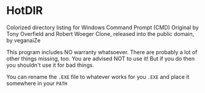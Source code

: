 # HotDIR
Colorized directory listing for Windows Command Prompt (CMD)
Original by Tony Overfield and Robert Woeger
Clone, released into the public domain, by veganaiZe

This program includes NO warranty whatsoever.
There are probably a lot of other things missing, too.
You are advised NOT to use it!
But if you do then you shouldn't use it for bad things.

You can rename the `.EXE` file to whatever works for you `.EXE` and place it somewhere in your `PATH`
